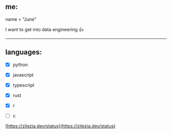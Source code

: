 ## me:
name = "June"
  


I want to get into data engineering 👍

---

## languages:
- [x] python
- [x] javascript
- [x] typescript
- [x] rust
- [x] r
- [ ] c


[https://zilezia.dev/status](https://zilezia.dev/status)